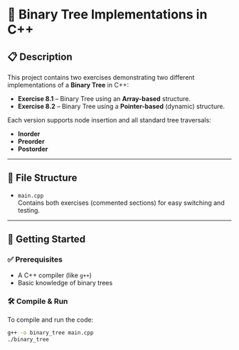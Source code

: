 # 🌳 Binary Tree Implementations in C++

## 📋 Description

This project contains two exercises demonstrating two different implementations of a **Binary Tree** in C++:

- **Exercise 8.1** – Binary Tree using an **Array-based** structure.
- **Exercise 8.2** – Binary Tree using a **Pointer-based** (dynamic) structure.

Each version supports node insertion and all standard tree traversals:
- **Inorder**
- **Preorder**
- **Postorder**

---

## 📁 File Structure

- `main.cpp`  
  Contains both exercises (commented sections) for easy switching and testing.
  
---

## 🚀 Getting Started

### ✅ Prerequisites

- A C++ compiler (like `g++`)
- Basic knowledge of binary trees

### 🛠️ Compile & Run

To compile and run the code:

```bash
g++ -o binary_tree main.cpp
./binary_tree
